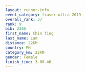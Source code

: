 ```yaml
---
layout: runner-info 
event_category: fraser-ultra-2019 
overall_rank: 37
rank: 9
bib: 2265
first_name: Chin Ting
last_name: Lam
distance: 22KM
country: PH
category_km: 22KM
gender: Female
finish_time: 3-06-46
---
```

